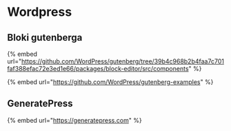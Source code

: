 # Wordpress

## Bloki gutenberga

{% embed url="https://github.com/WordPress/gutenberg/tree/39b4c968b2b4faa7c701faf388efac72e3ed1e66/packages/block-editor/src/components" %}

{% embed url="https://github.com/WordPress/gutenberg-examples" %}

## GeneratePress

{% embed url="https://generatepress.com" %}
